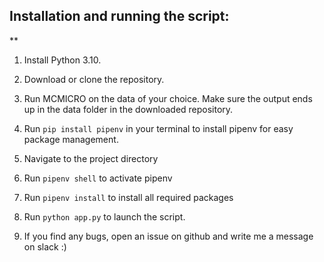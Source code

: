 ## Installation and running the script:

**

1. Install Python 3.10.

2. Download or clone the repository.

3. Run MCMICRO on the data of your choice. Make sure the output ends up in the data folder in the downloaded repository.

4. Run `pip install pipenv` in your terminal to install pipenv for easy package management.

5. Navigate to the project directory

6. Run `pipenv shell` to activate pipenv

7. Run `pipenv install` to install all required packages

8. Run `python app.py` to launch the script.

9. If you find any bugs, open an issue on github and write me a message on slack :)
